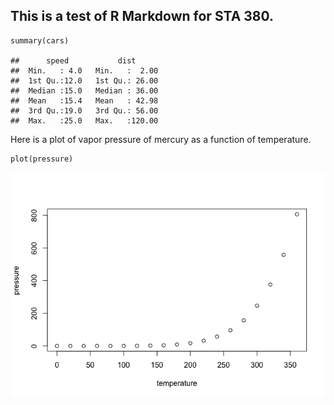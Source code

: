 This is a test of R Markdown for STA 380.
-----------------------------------------

    summary(cars)

    ##      speed           dist       
    ##  Min.   : 4.0   Min.   :  2.00  
    ##  1st Qu.:12.0   1st Qu.: 26.00  
    ##  Median :15.0   Median : 36.00  
    ##  Mean   :15.4   Mean   : 42.98  
    ##  3rd Qu.:19.0   3rd Qu.: 56.00  
    ##  Max.   :25.0   Max.   :120.00

Here is a plot of vapor pressure of mercury as a function of
temperature.

    plot(pressure)

![](RMDtest_files/figure-markdown_strict/pressure-1.png)
